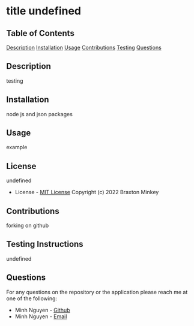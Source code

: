 
# title undefined
## Table of Contents
 [Description](#description)
 [Installation](#installation)
 [Usage](#usage)
 [Contributions](#contributions)
 [Testing](#testing)
 [Questions](#questions)
## Description
testing
## Installation
node js and json packages
## Usage
example

## License
undefined
* License - [MIT License](undefined)
Copyright (c) 2022 Braxton Minkey

## Contributions
forking on github
## Testing Instructions
undefined
## Questions
For any questions on the repository or the application please reach me at one of the following:
* Minh Nguyen - [Github](https://github.com/Johanstraus)
* Minh Nguyen - [Email](mailto:minhcao1117@gmail.com)
